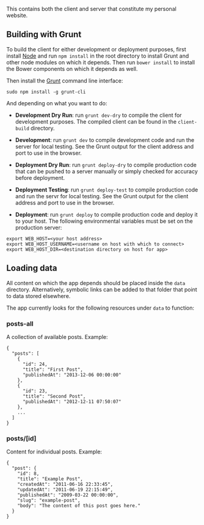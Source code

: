 This contains both the client and server that constitute my personal website.

## Building with Grunt

To build the client for either development or deployment purposes, first install [Node](http://nodejs.org/) and run `npm install` in the root directory to install Grunt and other node modules on which it depends. Then run `bower install` to install the Bower components on which it depends as well.

Then install the [Grunt](https://github.com/gruntjs/grunt) command line interface:

`sudo npm install -g grunt-cli`

And depending on what you want to do:

- **Development Dry Run**: run `grunt dev-dry` to compile the client for development purposes. The compiled client can be found in the `client-build` directory.

- **Development**: run `grunt dev` to compile development code and run the server for local testing. See the Grunt output for the client address and port to use in the browser.

- **Deployment Dry Run**: run `grunt deploy-dry` to compile production code that can be pushed to a server manually or simply checked for accuracy before deployment.

- **Deployment Testing**: run `grunt deploy-test` to compile production code and run the servr for local testing. See the Grunt output for the client address and port to use in the browser.

-  **Deployment**: run `grunt deploy` to compile production code and deploy it to your host. The following environmental variables must be set on the production server:

```
export WEB_HOST=<your host address>
export WEB_HOST_USERNAME=<username on host with which to connect>
export WEB_HOST_DIR=<destination directory on host for app>
```

## Loading data

All content on which the app depends should be placed inside the `data` directory. Alternatively, symbolic links can be added to that folder that point to data stored elsewhere.

The app currently looks for the following resources under `data` to function:

### posts-all

A collection of available posts. Example:

	{
	  "posts": [
	    {
	      "id": 24,
	      "title": "First Post",
	      "publishedAt": "2013-12-06 00:00:00"
	    },
	    {
	      "id": 23,
	      "title": "Second Post",
	      "publishedAt": "2012-12-11 07:50:07"
	    },
	    ...
	  ]
	}

### posts/[id]

Content for individual posts. Example:

    {
      "post": {
        "id": 8,
        "title": "Example Post",
        "createdAt": "2011-06-16 22:33:45",
        "updatedAt": "2011-06-19 22:15:49",
        "publishedAt": "2009-03-22 00:00:00",
        "slug": "example-post",
        "body": "The content of this post goes here."
      }
    }